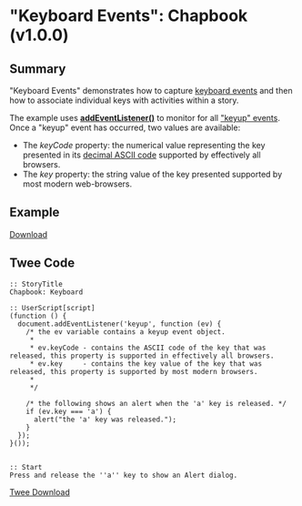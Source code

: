 # "Keyboard Events": Chapbook (v1.0.0)

## Summary

"Keyboard Events" demonstrates how to capture [keyboard events](https://developer.mozilla.org/en-US/docs/Web/API/KeyboardEvent) and then how to associate individual keys with activities within a story.

The example uses **[addEventListener()](https://developer.mozilla.org/en-US/docs/Web/API/EventTarget/addEventListener)** to monitor for all ["keyup" events](https://developer.mozilla.org/en-US/docs/Web/Events/keyup). Once a "keyup" event has occurred, two values are available:

* The *keyCode* property: the numerical value representing the key presented in its [decimal ASCII code](http://www.asciichart.com/) supported by effectively all browsers.
* The *key* property: the string value of the key presented supported by most modern web-browsers.

## Example

[Download](chapbook_keyboard_example.html)

## Twee Code

```twee
:: StoryTitle
Chapbook: Keyboard

:: UserScript[script]
(function () {
  document.addEventListener('keyup', function (ev) {
    /* the ev variable contains a keyup event object.
     *
     * ev.keyCode - contains the ASCII code of the key that was released, this property is supported in effectively all browsers.
     * ev.key     - contains the key value of the key that was released, this property is supported by most modern browsers.
     *
     */

    /* the following shows an alert when the 'a' key is released. */
    if (ev.key === 'a') {
      alert("the 'a' key was released.");
    }
  });
}());


:: Start
Press and release the ''a'' key to show an Alert dialog.

```

[Twee Download](chapbook_keyboard_twee.txt)
